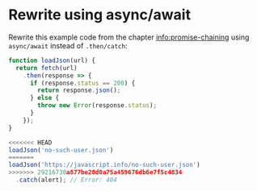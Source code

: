 
# Rewrite using async/await

Rewrite this example code from the chapter <info:promise-chaining> using `async/await` instead of `.then/catch`:

```js run
function loadJson(url) {
  return fetch(url)
    .then(response => {
      if (response.status == 200) {
        return response.json();
      } else {
        throw new Error(response.status);
      }
    });
}

<<<<<<< HEAD
loadJson('no-such-user.json')
=======
loadJson('https://javascript.info/no-such-user.json')
>>>>>>> 29216730a877be28d0a75a459676db6e7f5c4834
  .catch(alert); // Error: 404
```
